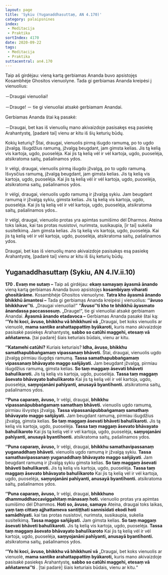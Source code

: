 ```yaml
---
layout: page
title: 'Sykiu (Yuganaddhasuttaṃ, AN 4.170)'
category: palaipsnines
index: 
 - Meditacija 
 - Praktika
sortIndex: 4170
date: 2020-09-22
tags:
 - Meditacija
 - Praktika
suttacentral: an4.170
---
```

Taip aš girdėjau: vieną kartą gerbiamas Ananda buvo apsistojęs Kosambhėje Ghositos vienuolyne. Tada gi gerbiamas Ananda kreipėsi į vienuolius:

－Draugai vienuoliai!

－Drauge! － tie gi vienuoliai atsakė gerbiamam Anandai.

Gerbiamas Ananda štai ką pasakė:

－Draugai, bet kas iš vienuolių mano akivaizdoje pasisakęs esą pasiekę Arahantystę, \[padarė tai] vienu ar kitu iš šių keturių būdų.

Kokių keturių? Štai, draugai, vienuolis pirmą išugdo ramumą, po to ugdo įžvalgą. Išugdžius ramumą, įžvalgą beugdant, jam gimsta kelias. Jis tą kelią vis kartoja, ugdo, puoselėja. Kai jis tą kelią vėl ir vėl kartoja, ugdo, puoselėja, atsikratoma saitų, pašalinamos ydos.

Ir vėlgi, draugai, vienuolis pirmą išugdo įžvalgą, po to ugdo ramumą. Išvysčius ramumą, įžvalgą beugdant, jam gimsta kelias. Jis tą kelią vis kartoja, ugdo, puoselėja. Kai jis tą kelią vėl ir vėl kartoja, ugdo, puoselėja, atsikratoma saitų, pašalinamos ydos. 

Ir vėlgi, draugai, vienuolis ugdo ramumą ir įžvalgą sykiu. Jam beugdant ramumą ir įžvalgą sykiu, gimsta kelias. Jis tą kelią vis kartoja, ugdo, puoselėja. Kai jis tą kelią vėl ir vėl kartoja, ugdo, puoselėja, atsikratoma saitų, pašalinamos ydos..

Ir vėlgi, draugai, vienuolio protas yra apimtas sumišimo dėl Dharmos. Ateina toks laikas, kai tas protas nusistovi, nurimsta, susikaupia, \[ir tai] sukelia susitelkimą. Jam gimsta kelias. Jis tą kelią vis kartoja, ugdo, puoselėja. Kai jis tą kelią vėl ir vėl kartoja, ugdo, puoselėja, atsikratoma saitų, pašalinamos ydos.

Draugai, bet kas iš vienuolių mano akivaizdoje pasisakęs esą pasiekę Arahantystę, \[padarė tai] vienu ar kitu iš šių keturių būdų.

## Yuganaddhasuttaṃ (Sykiu, AN 4.IV.ii.10)

**170 . Evaṃ me sutaṃ –** Taip aš girdėjau: **ekaṃ samayaṃ āyasmā ānando** vieną kartą gerbiamas Ananda buvo apsistojęs **kosambiyaṃ viharati ghositārāme.** Kosambhėje Ghositos vienuolyne. **Tatra kho āyasmā ānando bhikkhū āmantesi –** Tada gi gerbiamas Ananda kreipėsi į vienuolius: **‘‘āvuso bhikkhave’’ti.** „Draugai vienuoliai!“ **‘‘Āvuso’’ti kho te bhikkhū āyasmato ānandassa paccassosuṃ.** „Drauge!“, tie gi vienuoliai atsakė gerbiamam Anandai. **Āyasmā ānando etadavoca –** Gerbiamas Ananda pasakė štai ką: **‘‘Yo hi koci, āvuso, bhikkhu vā bhikkhunī vā** „Draugai, bet koks vienuolis ar vienuolė, **mama santike arahattappattiṃ byākaroti,** kuris mano akivaizdoje pasisakė pasiekęs Arahantystę, **sabbo so catūhi maggehi, etesaṃ vā aññatarena.** \[tai padarė] šiais keturiais būdais, vienu ar kitu.

**‘‘Katamehi catūhi?** Kuriais keturiais? **Idha, āvuso, bhikkhu samathapubbaṅgamaṃ vipassanaṃ bhāveti.** Štai, draugai, vienuolis ugdo įžvalgą pirmiau išugdęs ramumą. **Tassa samathapubbaṅgamaṃ vipassanaṃ bhāvayato maggo sañjāyati.** Jam beugdant įžvalgą, pirmiau išugdžius ramumą, gimsta kelias. **So taṃ maggaṃ āsevati bhāveti bahulīkaroti.** Jis tą kelią vis kartoja, ugdo, puoselėja. **Tassa taṃ maggaṃ āsevato bhāvayato bahulīkaroto** Kai jis tą kelią vėl ir vėl kartoja, ugdo, puoselėja, **saṃyojanāni pahīyanti, anusayā byantīhonti.** atsikratoma saitų, pašalinamos ydos.

**‘‘Puna caparaṃ, āvuso,** Ir vėlgi, draugai, **bhikkhu vipassanāpubbaṅgamaṃ samathaṃ bhāveti.** vienuolis ugdo ramumą, pirmiau išvystęs įžvalgą. **Tassa vipassanāpubbaṅgamaṃ samathaṃ bhāvayato maggo sañjāyati.** Jam beugdant ramumą, pirmiau išugdžius įžvalgą, gimsta kelias. **So taṃ maggaṃ āsevati bhāveti bahulīkaroti.** Jis tą kelią vis kartoja, ugdo, puoselėja. **Tassa taṃ maggaṃ āsevato bhāvayato bahulīkaroto** Kai jis tą kelią vėl ir vėl kartoja, ugdo, puoselėja, **saṃyojanāni pahīyanti, anusayā byantīhonti.** atsikratoma saitų, pašalinamos ydos.

**‘‘Puna caparaṃ, āvuso,** Ir vėlgi, draugai, **bhikkhu samathavipassanaṃ yuganaddhaṃ bhāveti.** vienuolis ugdo ramumą ir įžvalgą sykiu. **Tassa samathavipassanaṃ yuganaddhaṃ bhāvayato maggo sañjāyati**. Jam beugdant ramumą ir įžvalgą sykiu gimsta kelias. **So taṃ maggaṃ āsevati bhāveti bahulīkaroti.** Jis tą kelią vis kartoja, ugdo, puoselėja. **Tassa taṃ maggaṃ āsevato bhāvayato bahulīkaroto** Kai jis tą kelią vėl ir vėl kartoja, ugdo, puoselėja, **saṃyojanāni pahīyanti, anusayā byantīhonti.** atsikratoma saitų, pašalinamos ydos.

**‘‘Puna caparaṃ, āvuso,** Ir vėlgi, draugai, **bhikkhuno dhammuddhaccaviggahitaṃ mānasaṃ hoti.** vienuolio protas yra apimtas sumišimo dėl Dhammos. **Hoti so, āvuso, samayo** Ateina, draugai toks laikas, **yaṃ taṃ cittaṃ ajjhattameva santiṭṭhati sannisīdati ekodi hoti samādhiyati.** kai tas protas nusistovi, nurimsta, susikaupia, sukelia susitelkimą. **Tassa maggo sañjāyati.** Jam gimsta kelias. **So taṃ maggaṃ āsevati bhāveti bahulīkaroti.** Jis tą kelią vis kartoja, ugdo, puoselėja. **Tassa taṃ maggaṃ āsevato bhāvayato bahulīkaroto** Kai jis tą kelią vėl ir vėl kartoja, ugdo, puoselėja, **saṃyojanāni pahīyanti, anusayā byantīhonti.** atsikratoma saitų, pašalinamos ydos.

**‘‘Yo hi koci, āvuso, bhikkhu vā bhikkhunī vā** „Draugai, bet koks vienuolis ar vienuolė, **mama santike arahattappattiṃ byākaroti,** kuris mano akivaizdoje pasisakė pasiekęs Arahantystę, **sabbo so catūhi maggehi, etesaṃ vā aññatarena’’ti** . \[tai padarė] šiais keturiais būdais, vienu ar kitu.“
